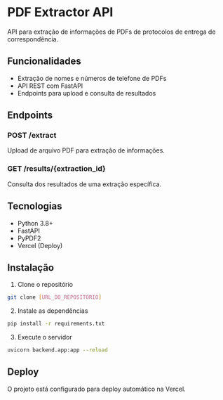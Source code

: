 # PDF Extractor API

API para extração de informações de PDFs de protocolos de entrega de correspondência.

## Funcionalidades

- Extração de nomes e números de telefone de PDFs
- API REST com FastAPI
- Endpoints para upload e consulta de resultados

## Endpoints

### POST /extract
Upload de arquivo PDF para extração de informações.

### GET /results/{extraction_id}
Consulta dos resultados de uma extração específica.

## Tecnologias

- Python 3.8+
- FastAPI
- PyPDF2
- Vercel (Deploy)

## Instalação

1. Clone o repositório
```bash
git clone [URL_DO_REPOSITÓRIO]
```

2. Instale as dependências
```bash
pip install -r requirements.txt
```

3. Execute o servidor
```bash
uvicorn backend.app:app --reload
```

## Deploy

O projeto está configurado para deploy automático na Vercel. 
